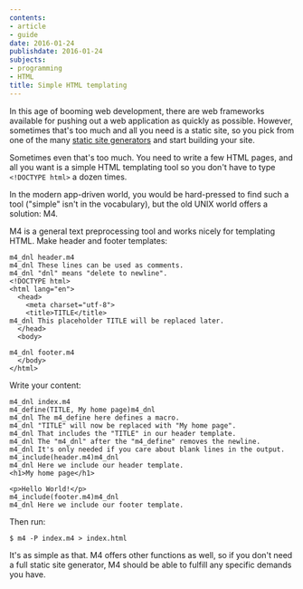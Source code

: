 ```yaml
---
contents:
- article
- guide
date: 2016-01-24
publishdate: 2016-01-24
subjects:
- programming
- HTML
title: Simple HTML templating
---
```


In this age of booming web development, there are web frameworks available
for pushing out a web application as quickly as possible.  However, sometimes
that's too much and all you need is a static site, so you pick from one of the
many [static site generators](https://www.staticgen.com/) and start building
your site.

Sometimes even that's too much. You need to write a few HTML pages, and all you
want is a simple HTML templating tool so you don't have to type `<!DOCTYPE
html>` a dozen times.

In the modern app-driven world, you would be hard-pressed to find such a tool
("simple" isn't in the vocabulary), but the old UNIX world offers a solution:
M4.

M4 is a general text preprocessing tool and works nicely for templating HTML.
Make header and footer templates:

    m4_dnl header.m4
    m4_dnl These lines can be used as comments.
    m4_dnl "dnl" means "delete to newline".
    <!DOCTYPE html>
    <html lang="en">
      <head>
        <meta charset="utf-8">
        <title>TITLE</title>
    m4_dnl This placeholder TITLE will be replaced later.
      </head>
      <body>

    m4_dnl footer.m4
      </body>
    </html>

Write your content:

    m4_dnl index.m4
    m4_define(TITLE, My home page)m4_dnl
    m4_dnl The m4_define here defines a macro.
    m4_dnl "TITLE" will now be replaced with "My home page".
    m4_dnl That includes the "TITLE" in our header template.
    m4_dnl The "m4_dnl" after the "m4_define" removes the newline.
    m4_dnl It's only needed if you care about blank lines in the output.
    m4_include(header.m4)m4_dnl
    m4_dnl Here we include our header template.
    <h1>My home page</h1>

    <p>Hello World!</p>
    m4_include(footer.m4)m4_dnl
    m4_dnl Here we include our footer template.

Then run:

    $ m4 -P index.m4 > index.html

It's as simple as that.  M4 offers other functions as well, so if you don't need
a full static site generator, M4 should be able to fulfill any specific demands
you have.

